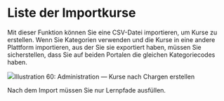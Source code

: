 # Liste der Importkurse

Mit dieser Funktion können Sie eine CSV-Datei importieren, um Kurse zu erstellen. Wenn Sie Kategorien verwenden und die Kurse in eine andere Plattform importieren, aus der Sie sie exportiert haben, müssen Sie sicherstellen, dass Sie auf beiden Portalen die gleichen Kategoriecodes haben.

![](../../.gitbook/assets/creer-formation-lot%20%283%29.png)Illustration 60: Administration — Kurse nach Chargen erstellen

Nach dem Import müssen Sie nur Lernpfade ausfüllen.